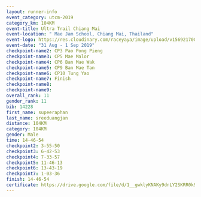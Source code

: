 ```yaml
---
layout: runner-info 
event_category: utcm-2019 
category_km: 104KM 
event-title: Ultra Trail Chiang Mai 
event-location: " Mae Jam School, Chiang Mai, Thailand" 
event-logo: https://res.cloudinary.com/raceyaya/image/upload/v1569217001/logo/ultra-trail-chiangmai_ay7efp.jpg 
event-date: "31 Aug - 1 Sep 2019" 
checkpoint-name2: CP3 Pao Pong Pieng 
checkpoint-name3: CP5 Mae Malor 
checkpoint-name4: CP6 Ban Mae Wak  
checkpoint-name5: CP9 Ban Mae Tan 
checkpoint-name6: CP10 Tung Yao 
checkpoint-name7: Finish 
checkpoint-name8: 
checkpoint-name9: 
overall_rank: 11
gender_rank: 11
bib: 14228
first_name: supeeraphan
last_name: sreeduangjan
distance: 104KM
category: 104KM
gender: Male
time: 14-46-54
checkpoint2: 3-55-50
checkpoint3: 6-42-53
checkpoint4: 7-33-57
checkpoint5: 11-46-13
checkpoint6: 13-43-19
checkpoint7: 1-03-36
finish: 14-46-54
certificate: https://drive.google.com/file/d/1__gwklyKNAKy9dnLY2SKRR0k9IG4bX14/view?usp=sharing
---
```

